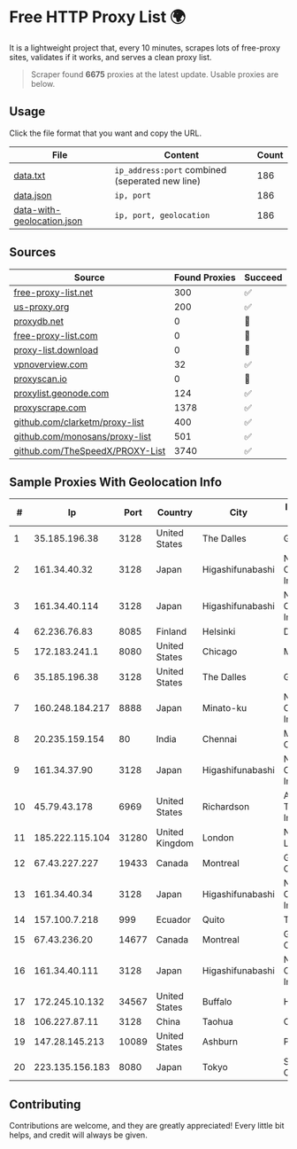 
# Free HTTP Proxy List 🌍

It is a lightweight project that, every 10 minutes, scrapes lots of free-proxy sites, validates if it works, and serves a clean proxy list.


> Scraper found **6675** proxies at the latest update. Usable proxies are below.

## Usage

Click the file format that you want and copy the URL.


|File|Content|Count|
|----|-------|-----|
|[data.txt](https://raw.githubusercontent.com/themiralay/Proxy-List-World/master/data.txt)|`ip_address:port` combined (seperated new line)|186|
|[data.json](https://raw.githubusercontent.com/themiralay/Proxy-List-World/master/data.json)|`ip, port`|186|
|[data-with-geolocation.json](https://raw.githubusercontent.com/themiralay/Proxy-List-World/master/data-with-geolocation.json)|`ip, port, geolocation`|186|

## Sources

|Source|Found Proxies|Succeed|
|------|-------------|-------|
|[free-proxy-list.net](https://free-proxy-list.net)|300|✅|
|[us-proxy.org](https://www.us-proxy.org)|200|✅|
|[proxydb.net](http://proxydb.net)|0|🚫|
|[free-proxy-list.com](https://free-proxy-list.com/?page=&port=&type%5B%5D=http&type%5B%5D=https&up_time=0&search=Search)|0|🚫|
|[proxy-list.download](https://www.proxy-list.download/HTTP)|0|🚫|
|[vpnoverview.com](https://vpnoverview.com/privacy/anonymous-browsing/free-proxy-servers)|32|✅|
|[proxyscan.io](https://www.proxyscan.io)|0|🚫|
|[proxylist.geonode.com](https://proxylist.geonode.com/api/proxy-list?limit=300&page=1&sort_by=lastChecked&sort_type=desc&protocols=http,https)|124|✅|
|[proxyscrape.com](https://api.proxyscrape.com/v2/?request=displayproxies&protocol=http&timeout=10000&country=all&ssl=all&anonymity=all)|1378|✅|
|[github.com/clarketm/proxy-list](https://raw.githubusercontent.com/clarketm/proxy-list/master/proxy-list-raw.txt)|400|✅|
|[github.com/monosans/proxy-list](https://raw.githubusercontent.com/monosans/proxy-list/main/proxies/http.txt)|501|✅|
|[github.com/TheSpeedX/PROXY-List](https://raw.githubusercontent.com/TheSpeedX/PROXY-List/master/http.txt)|3740|✅|


## Sample Proxies With Geolocation Info

|#|Ip|Port|Country|City|Internet Service Provider|
|-|--|----|-------|----|-------------------------|
|1|35.185.196.38|3128|United States|The Dalles|Google LLC|
|2|161.34.40.32|3128|Japan|Higashifunabashi|NTT PC Communications, Inc.|
|3|161.34.40.114|3128|Japan|Higashifunabashi|NTT PC Communications, Inc.|
|4|62.236.76.83|8085|Finland|Helsinki|DNA Oyj|
|5|172.183.241.1|8080|United States|Chicago|Microsoft|
|6|35.185.196.38|3128|United States|The Dalles|Google LLC|
|7|160.248.184.217|8888|Japan|Minato-ku|NTT PC Communications, Inc.|
|8|20.235.159.154|80|India|Chennai|Microsoft Corporation|
|9|161.34.37.90|3128|Japan|Higashifunabashi|NTT PC Communications, Inc.|
|10|45.79.43.178|6969|United States|Richardson|Akamai Technologies, Inc.|
|11|185.222.115.104|31280|United Kingdom|London|Netwise Hosting Ltd|
|12|67.43.227.227|19433|Canada|Montreal|GloboTech Communications|
|13|161.34.40.34|3128|Japan|Higashifunabashi|NTT PC Communications, Inc.|
|14|157.100.7.218|999|Ecuador|Quito|Telconet S.A|
|15|67.43.236.20|14677|Canada|Montreal|GloboTech Communications|
|16|161.34.40.111|3128|Japan|Higashifunabashi|NTT PC Communications, Inc.|
|17|172.245.10.132|34567|United States|Buffalo|HostPapa|
|18|106.227.87.11|3128|China|Taohua|China Telecom|
|19|147.28.145.213|10089|United States|Ashburn|Packet Host, Inc.|
|20|223.135.156.183|8080|Japan|Tokyo|So-net Corporation|



## Contributing

Contributions are welcome, and they are greatly appreciated! Every
little bit helps, and credit will always be given.

